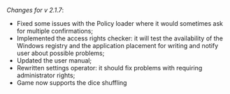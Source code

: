 _Changes for v 2.1.7_:
- Fixed some issues with the Policy loader where it would sometimes ask for multiple confirmations;
- Implemented the access rights checker: it will test the availability of the Windows registry and the application placement for writing and notify user about possible problems;
- Updated the user manual;
- Rewritten settings operator: it should fix problems with requiring administrator rights;
- Game now supports the dice shuffling
